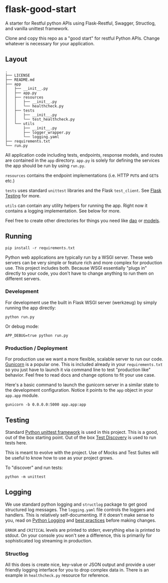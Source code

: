 # flask-good-start
A starter for Restful python APIs using Flask-Restful, Swagger, Structlog, and vanilla unittest framework.

Clone and copy this repo as a "good start" for restful Python APIs. Change whatever is necessary
for your application.

## Layout

```
.
├── LICENSE
├── README.md
├── app
│   ├── __init__.py
│   ├── app.py
│   ├── resources
│   │   ├── __init__.py
│   │   └── healthcheck.py
│   ├── tests
│   │   ├── __init__.py
│   │   └── test_healthcheck.py
│   └── utils
│       ├── __init__.py
│       ├── logger_wrapper.py
│       └── logging.yaml
├── requirements.txt
└── run.py
```

All application code including tests, endpoints, response models, and routes are
contained in the `app` directory. `app.py` is solely for defining the services
the app should be run by using `run.py`.

`resources` contains the endpoint implementations (i.e. HTTP `PUT`s and `GET`s etc.)

`tests` uses standard `unittest` libraries and the Flask `test_client`. See [Flask Testing](http://flask.pocoo.org/docs/0.12/testing/)
for more.

`utils` can contain any utility helpers for running the app. Right now it contains a logging implementation. See below for more.

Feel free to create other directories for things you need like [dao](https://en.wikipedia.org/wiki/Data_access_object_) or [models](http://flask-sqlalchemy.pocoo.org/2.1/models/).

## Running

```
pip install -r requirements.txt
```

Python web applications are typically run by a WSGI server. These web servers can be very simple or feature rich and more complex for production use. This project includes both. Because WSGI essentially "plugs in" directly to your code, you don't have to change anything to run them on different servers.

### Development
For development use the built in Flask WSGI server (werkzeug) by simply running the app directly:

```
python run.py
```
Or debug mode:

```
APP_DEBUG=true python run.py
```

### Production / Deployment

For production use we want a more flexible, scalable server to run our code. [Gunicorn](http://gunicorn.org/) is a popular one. This is included already in your `requirements.txt` so you just have to launch it via command line to test "production like" behavior. Feel free to read docs and change options to fit your use case.

Here's a basic command to launch the gunicorn server in a similar state to the development configuration. Notice it points to the `app` object in your `app.app` module.

```
gunicorn -b 0.0.0.0:5000 app.app:app
```

## Testing

Standard [Python unittest framework](https://docs.python.org/3/library/unittest.html) is used in this project. This is a good, out of the box starting point. Out of the box [Test Discovery](https://docs.python.org/3/library/unittest.html#test-discovery) is used to run tests here.

This is meant to evolve with the project. Use of Mocks and Test Suites will be useful to know how to use as your project grows.

To "discover" and run tests:

```
python -m unittest
```

## Logging

We use standard python logging and `structlog` package to get good structured log messages. The `logging.yaml` file controls the loggers and handlers. This is relatively self-documenting. If it doesn't make sense to you, read on [Python Logging](https://docs.python.org/3/howto/logging.html) and [best practices](https://fangpenlin.com/posts/2012/08/26/good-logging-practice-in-python/) before making changes.

`ERROR` and `CRITICAL` levels are printed to stderr, everything else is printed to stdout. On your console you won't see a difference, this is primarily for sophisticated log streaming in production.

### Structlog
All this does is create nice, key-value or JSON output and provide a user friendly logging interface for you to drop complex data in. There is an example in `healthcheck.py` resource for reference.
